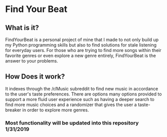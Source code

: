 # Find Your Beat

## What is it?
FindYourBeat is a personal project of mine that I made to not only build up my Python programming skills but also to find solutions for stale listening for everyday users. For those who are trying to find more songs within their favorite genres or even explore a new genre entirely, FindYourBeat is the answer to your problems.

## How Does it work?
It indexes through the /r/Music subreddit to find new music in accordance to the user's taste preferences. There are options many options provided to support a more fluid user experience such as having a deeper search to find more music choices and a randomizer that gives the user a taste-breaker in order to explore more genres.

### Most functionality will be updated into this repository 1/31/2019
